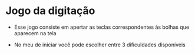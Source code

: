 # Jogo da digitação

* Esse jogo consiste em apertar as teclas correspondentes às bolhas que aparecem na tela

* No meu de iniciar você pode escolher entre 3 dificuldades disponíveis
